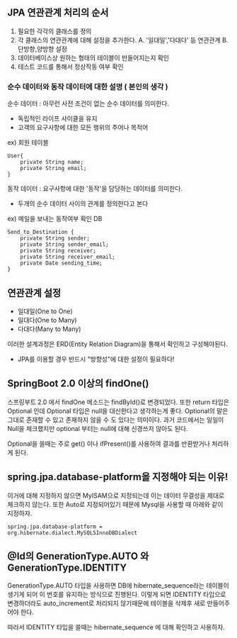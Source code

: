 ## JPA 연관관계 처리의 순서

1) 필요한 각각의 클래스를 정의
2) 각 클래스의 연관관계에 대해 설정을 추가한다.
	A. '일대일','다대다' 등 연관관계
	B. 단방향,양방향 설정
3) 데이터베이스상 원하는 형태의 테이블이 만들어지는지 확인
4) 테스트 코드를 통해서 정상작동 여부 확인

### 순수 데이터와 동작 데이터에 대한 설명 ( 본인의 생각 )

순수 데이터 : 아무런 사전 조건이 없는 순수 데이터를 의미한다.

- 독립적인 라이프 사이클을 유지
- 고객의 요구사항에 대한 모든 행위의 주어나 목적어

ex) 회원 테이블
~~~
User{
	private String name;
	private String email;
}
~~~

동작 데이터 : 요구사항에 대한 '동작'을 담당하는 데이터를 의미한다.

- 두개의 순수 데이터 사이의 관계를 정의한다고 본다

ex) 메일을 보내는 동작여부 확인 DB
~~~
Send_to_Destination {
	private String sender;
	private String sender_email;
	private String receiver;
	private String receiver_email;
	private Date sending_time;
}
~~~

## 연관관계 설정

- 일대일(One to One)
- 일대다(One to Many)
- 다대다(Many to Many)

이러한 설계과정은 ERD(Entity Relation Diagram)을 통해서 확인하고 구성해야된다.

* JPA를 이용할 경우 반드시 "방향성"에 대한 설정이 필요하다!

## SpringBoot 2.0 이상의 findOne() 

스프링부트 2.0 에서 findOne 메소드는 findById()로 변경되었다. 또한 return 타입은 Optional<T> 인데
Optional<T> 타입은 null을 대신한다고 생각하는게 좋다. Optional의 말은 그대로 존재할 수 있고 존재하지 않을 수 도 있다는 의미이다.
과거 코드에서는 일일이 Null을 체크했지만 optional 부터는 null에 대해 신경쓰지 않아도 된다.
	
Optional을 쓸때는 주로 get() 이나 ifPresent()를 사용하여 결과를 반환받거나 처리하게 된다.

## spring.jpa.database-platform을 지정해야 되는 이유!
이거에 대해 지정하지 않으면 MyISAM으로 지정되는데 이는 데이터 무결성을 제대로 체크하지 않는다. 또한 Auto로 지정되어있기 때문에 Mysql을 사용할 때 아래와 같이 지정하자.
~~~
spring.jpa.database-platform = org.hibernate.dialect.MySQL5InnoDBDialect
~~~

## @Id의 GenerationType.AUTO 와 GenerationType.IDENTITY

GenerationType.AUTO 타입을 사용하면 DB에 hibernate_sequence라는 테이블이 생기게 되어 이 번호를 유지하는 방식으로 진행된다.
이렇게 되면 IDENTITY 타입으로 변경하더라도 auto_increment로 처리되지 않기때문에 테이블을 삭제후 새로 만들어주어야 한다.

따라서 IDENTITY 타입을 쓸때는  hibernate_sequence 에 대해 확인하고 사용하자.


